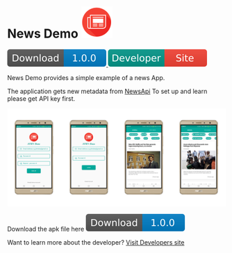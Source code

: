 
# News Demo  ![Alt text](app/src/main/res/drawable-ldpi/app_icon.png?raw=true "App Icon")
[ ![Download](screenshots/download.svg) ](latest-apk/news_demo.apk?raw=true)     [ ![Visit Developer](screenshots/developer.svg) ](http://165.227.122.70/)


News Demo provides a simple example of a news App.


The application gets new metadata from [NewsApi](https://newsapi.org/)
To set up and learn please get API key first.

![Alt text](screenshots/master.png?raw=true  "Demo")

Download the apk file here [ ![Download](screenshots/download.svg) ](latest-apk/news_demo.apk?raw=true)


Want to learn more about the developer? [Visit Developers site](http://165.227.122.70/)

